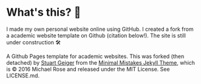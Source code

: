 # What's this? 👀
I made my own personal website online using GitHub. I created a fork from a academic website template on Github (citation below!). The site is still under construction 🛠️

A Github Pages template for academic websites. This was forked (then detached) by [Stuart Geiger](https://github.com/staeiou) from the [Minimal Mistakes Jekyll Theme](https://mmistakes.github.io/minimal-mistakes/), which is © 2016 Michael Rose and released under the MIT License. See LICENSE.md.
